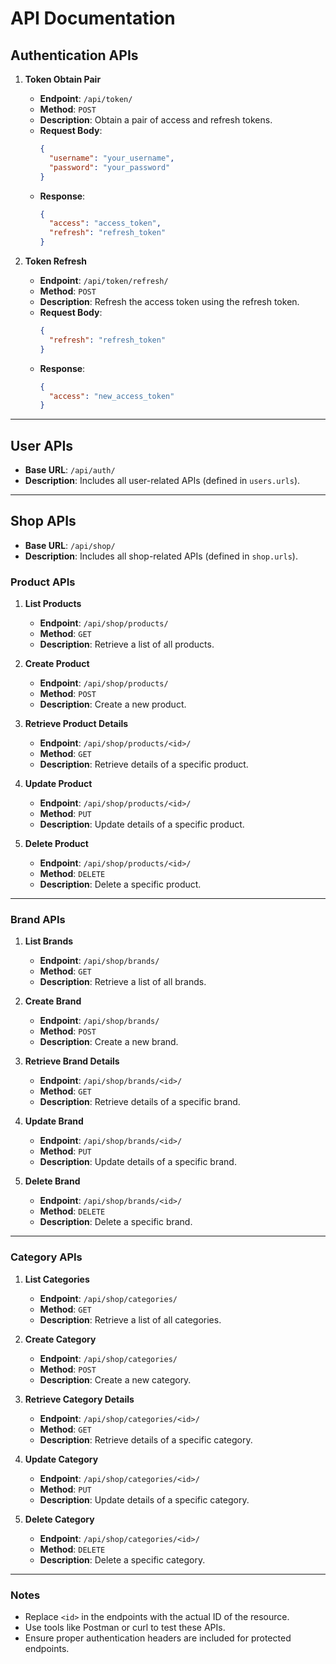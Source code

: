 # API Documentation

## Authentication APIs

1. **Token Obtain Pair**
   - **Endpoint**: `/api/token/`
   - **Method**: `POST`
   - **Description**: Obtain a pair of access and refresh tokens.
   - **Request Body**:
     ```json
     {
       "username": "your_username",
       "password": "your_password"
     }
     ```
   - **Response**:
     ```json
     {
       "access": "access_token",
       "refresh": "refresh_token"
     }
     ```

2. **Token Refresh**
   - **Endpoint**: `/api/token/refresh/`
   - **Method**: `POST`
   - **Description**: Refresh the access token using the refresh token.
   - **Request Body**:
     ```json
     {
       "refresh": "refresh_token"
     }
     ```
   - **Response**:
     ```json
     {
       "access": "new_access_token"
     }
     ```

---

## User APIs

- **Base URL**: `/api/auth/`
- **Description**: Includes all user-related APIs (defined in `users.urls`).

---

## Shop APIs

- **Base URL**: `/api/shop/`
- **Description**: Includes all shop-related APIs (defined in `shop.urls`).

### Product APIs

1. **List Products**
   - **Endpoint**: `/api/shop/products/`
   - **Method**: `GET`
   - **Description**: Retrieve a list of all products.

2. **Create Product**
   - **Endpoint**: `/api/shop/products/`
   - **Method**: `POST`
   - **Description**: Create a new product.

3. **Retrieve Product Details**
   - **Endpoint**: `/api/shop/products/<id>/`
   - **Method**: `GET`
   - **Description**: Retrieve details of a specific product.

4. **Update Product**
   - **Endpoint**: `/api/shop/products/<id>/`
   - **Method**: `PUT`
   - **Description**: Update details of a specific product.

5. **Delete Product**
   - **Endpoint**: `/api/shop/products/<id>/`
   - **Method**: `DELETE`
   - **Description**: Delete a specific product.

---

### Brand APIs

1. **List Brands**
   - **Endpoint**: `/api/shop/brands/`
   - **Method**: `GET`
   - **Description**: Retrieve a list of all brands.

2. **Create Brand**
   - **Endpoint**: `/api/shop/brands/`
   - **Method**: `POST`
   - **Description**: Create a new brand.

3. **Retrieve Brand Details**
   - **Endpoint**: `/api/shop/brands/<id>/`
   - **Method**: `GET`
   - **Description**: Retrieve details of a specific brand.

4. **Update Brand**
   - **Endpoint**: `/api/shop/brands/<id>/`
   - **Method**: `PUT`
   - **Description**: Update details of a specific brand.

5. **Delete Brand**
   - **Endpoint**: `/api/shop/brands/<id>/`
   - **Method**: `DELETE`
   - **Description**: Delete a specific brand.

---

### Category APIs

1. **List Categories**
   - **Endpoint**: `/api/shop/categories/`
   - **Method**: `GET`
   - **Description**: Retrieve a list of all categories.

2. **Create Category**
   - **Endpoint**: `/api/shop/categories/`
   - **Method**: `POST`
   - **Description**: Create a new category.

3. **Retrieve Category Details**
   - **Endpoint**: `/api/shop/categories/<id>/`
   - **Method**: `GET`
   - **Description**: Retrieve details of a specific category.

4. **Update Category**
   - **Endpoint**: `/api/shop/categories/<id>/`
   - **Method**: `PUT`
   - **Description**: Update details of a specific category.

5. **Delete Category**
   - **Endpoint**: `/api/shop/categories/<id>/`
   - **Method**: `DELETE`
   - **Description**: Delete a specific category.

---

### Notes

- Replace `<id>` in the endpoints with the actual ID of the resource.
- Use tools like Postman or curl to test these APIs.
- Ensure proper authentication headers are included for protected endpoints.


